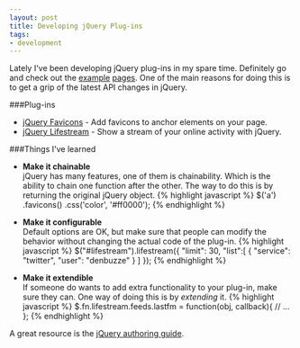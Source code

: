 ```yaml
---
layout: post
title: Developing jQuery Plug-ins
tags:
- development
---
```

Lately I've been developing jQuery plug-ins in my spare time. Definitely
go and check out
the [example](http://christianv.github.com/jquery-lifestream/example.html)
[pages](http://christianv.github.com/jquery-favicons/example.html).
One of the main reasons for doing this is to get a grip of the latest API 
changes in jQuery.

###Plug-ins

* [jQuery Favicons](http://christianv.github.com/jquery-favicons/) - Add
favicons to anchor elements on your page.
* [jQuery Lifestream](http://christianv.github.com/jquery-lifestream/) - Show 
a stream of your online activity with jQuery.

###Things I've learned
*  __Make it chainable__  
jQuery has many features, one of them is chainability. Which is the ability
to chain one function after the other.
The way to do this is by returning the original jQuery object.
{% highlight javascript %}
$('a')
  .favicons()
  .css('color', '#ff0000');
{% endhighlight %}

* __Make it configurable__  
Default options are OK, but make sure that people can modify the behavior
without changing the actual code of the plug-in.
{% highlight javascript %}
$("#lifestream").lifestream({
  "limit": 30,
  "list":[
    {
      "service": "twitter",
      "user": "denbuzze"
    }
  ]
});
{% endhighlight %}

*  __Make it extendible__  
If someone do wants to add extra functionality to your plug-in,
make sure they can. One way of doing this is by _extending_ it.
{% highlight javascript %}
$.fn.lifestream.feeds.lastfm = function(obj, callback){
  // ...
};
{% endhighlight %}

A great resource is the
[jQuery authoring guide](http://docs.jquery.com/Plugins/Authoring).
